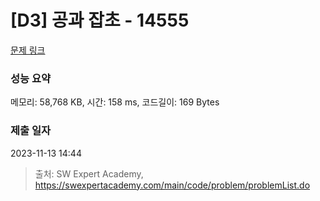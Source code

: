 # [D3] 공과 잡초 - 14555 

[문제 링크](https://swexpertacademy.com/main/code/problem/problemDetail.do?contestProbId=AYGtoa3qARcDFARC) 

### 성능 요약

메모리: 58,768 KB, 시간: 158 ms, 코드길이: 169 Bytes

### 제출 일자

2023-11-13 14:44



> 출처: SW Expert Academy, https://swexpertacademy.com/main/code/problem/problemList.do
